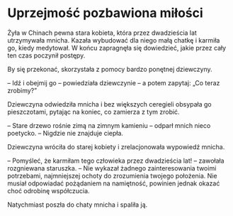 # Uprzejmość pozbawiona miłości

Żyła w Chinach pewna stara kobieta, która przez dwadzieścia lat utrzymywała mnicha. Kazała wybudować dla niego małą chatkę i karmiła go, kiedy medytował. W końcu zapragnęła się dowiedzieć, jakie przez cały ten czas poczynił postępy.

By się przekonać, skorzystała z pomocy bardzo ponętnej dziewczyny.

– Idź i obejmij go – powiedziała dziewczynie – a potem zapytaj: „Co teraz zrobimy?”

Dziewczyna odwiedziła mnicha i bez większych ceregieli obsypała go pieszczotami, pytając na koniec, co zamierza z tym zrobić.

– Stare drzewo rośnie zimą na zimnym kamieniu – odparł mnich nieco poetycko. – Nigdzie nie znajduje ciepła.

Dziewczyna wróciła do starej kobiety i zrelacjonowała wypowiedź mnicha.

– Pomyśleć, że karmiłam tego człowieka przez dwadzieścia lat! – zawołała rozgniewana staruszka. – Nie wykazał żadnego zainteresowania twoimi potrzebami, najmniejszej ochoty do zrozumienia twojego położenia. Nie musiał odpowiadać pożądaniem na namiętność, powinien jednak okazać choć odrobinę współczucia.

Natychmiast poszła do chaty mnicha i spaliła ją.

